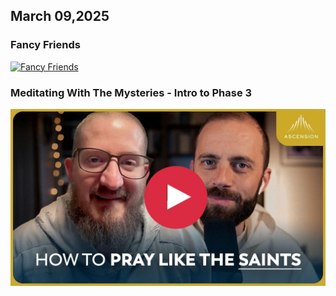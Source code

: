 ## March 09,2025

### Fancy Friends

[![Fancy Friends](https://raw.githubusercontent.com/linusjf/RIAY/refs/heads/main/March/jpgs/Day68.jpg)](https://youtu.be/hBRgXdvfCbU "Fancy Friends")

### Meditating With The Mysteries - Intro to Phase 3

[![Meditating With The Mysteries - Intro to Phase 3](https://raw.githubusercontent.com/linusjf/RIAY/refs/heads/main/March/jpgs/meditating.jpg)](https://youtu.be/IDrilE5sXE8 "Meditating With The Mysteries - Intro to Phase 3")
